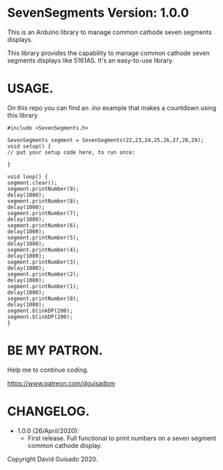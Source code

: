 # SevenSegments Version: 1.0.0 


This is an Arduino library to manage common cathode seven segments displays.

This library provides the capability to manage common cathode seven segments displays like 5161AS. It's an easy-to-use library.

# USAGE.

On this repo you can find an .ino example that makes a countdown using this library 

 
	#include <SevenSegments.h>

	SevenSegments segment = SevenSegments(22,23,24,25,26,27,28,29);
	void setup() {
  	// put your setup code here, to run once:
 	 
	}

	void loop() {
  	segment.clear();
  	segment.printNumber(9);
  	delay(1000);
 	segment.printNumber(8);
  	delay(1000);
  	segment.printNumber(7);
  	delay(1000);
  	segment.printNumber(6);
  	delay(1000);
  	segment.printNumber(5);
  	delay(1000);
  	segment.printNumber(4);
  	delay(1000);
  	segment.printNumber(3);
  	delay(1000);
  	segment.printNumber(2);
  	delay(1000);
  	segment.printNumber(1);
  	delay(1000);
  	segment.printNumber(0);
  	delay(1000);
  	segment.blinkDP(200);
  	segment.blinkDP(200);
	}

# BE MY PATRON.

Help me to continue coding.

https://www.patreon.com/dguisadom


# CHANGELOG.

* 1.0.0  (26/April/2020): 
	* First release. Full functional to print numbers on a seven segment common cathode display.

Copyright David Guisado 2020.